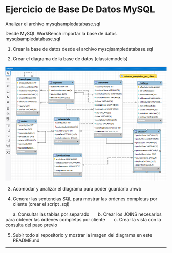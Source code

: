 # Ejercicio de Base De Datos MySQL

Analizar el archivo mysqlsampledatabase.sql  

Desde MySQL WorkBench importar la base de datos mysqlsampledatabase.sql 

1. Crear la base de datos desde el archivo mysqlsampledatabase.sql

2. Crear el diagrama de la base de datos (classicmodels)

![Diagrama](DIAGRAMA.PNG)

3. Acomodar y analizar el diagrama para poder guardarlo .mwb

4. Generar las sentencias SQL para mostrar las órdenes completas por cliente (crear el script .sql)

      a. Consultar las tablas por separado
      b. Crear los JOINS necesarios para obtener las órdenes completas por cliente
      c. Crear la vista con la consulta del paso previo

5. Subir todo al repositorio y mostrar la imagen del diagrama en este README.md

---
